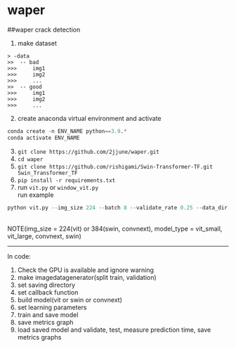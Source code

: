 # waper
##waper crack detection
1. make dataset  
```
> -data  
>>  -- bad  
>>>     img1  
>>>     img2  
>>>     ...  
>>  -- good  
>>>     img1  
>>>     img2  
>>>     ...
```
2. create anaconda virtual environment and activate  
```python
conda create -n ENV_NAME python==3.9.*  
conda activate ENV_NAME
```
3. `git clone https://github.com/2jjune/waper.git`
4. `cd waper`
5. `git clone https://github.com/rishigami/Swin-Transformer-TF.git Swin_Transformer_TF`
6. `pip install -r requirements.txt`
7. run `vit.py` or `window_vit.py`  
run example
```python
python vit.py --img_size 224 --batch 8 --validate_rate 0.25 --data_dir "your dataset dir" --model_type "vit_small"
```
<br/>NOTE(img_size = 224(vit) or 384(swin, convnext), model_type = vit_small, vit_large, convnext, swin)

***

In code:
1. Check the GPU is available and ignore warning
2. make imagedatagenerator(split train, validation)
3. set saving directory
4. set callback function
5. build model(vit or swin or convnext)
6. set learning parameters
7. train and save model
8. save metrics graph
9. load saved model and validate, test, measure prediction time, save metrics graphs

